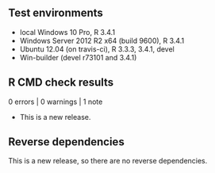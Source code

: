 ## Test environments
* local Windows 10 Pro, R 3.4.1
* Windows Server 2012 R2 x64 (build 9600), R 3.4.1
* Ubuntu 12.04 (on travis-ci), R 3.3.3, 3.4.1, devel
* Win-builder (devel r73101 and 3.4.1)

## R CMD check results

0 errors | 0 warnings | 1 note

* This is a new release.

## Reverse dependencies

This is a new release, so there are no reverse dependencies.
